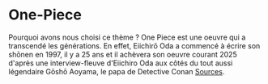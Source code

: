 # One-Piece

Pourquoi avons nous choisi ce thème ? 
One Piece est une oeuvre qui a transcendé les générations. En effet, Eiichirō Oda a commencé à écrire son shōnen en 1997, il y a 25 ans et il achèvera son oeuvre courant 2025 d'après une interview-fleuve d'Eiichiro Oda aux côtés du tout aussi légendaire Gōshō Aoyama, le papa de Detective Conan [Sources](https://hitek.fr/actualite/one-piece-annee-fin-du-manga_36520).
